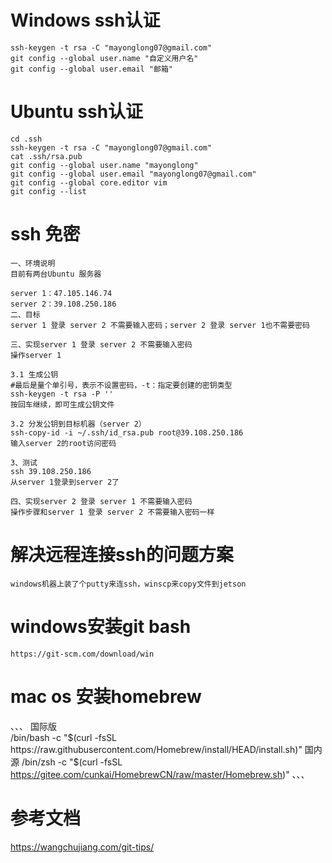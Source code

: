 # Windows ssh认证
```git
ssh-keygen -t rsa -C "mayonglong07@gmail.com"
git config --global user.name "自定义用户名" 
git config --global user.email "邮箱"

```
# Ubuntu ssh认证
```text
cd .ssh
ssh-keygen -t rsa -C "mayonglong07@gmail.com"
cat .ssh/rsa.pub
git config --global user.name "mayonglong"
git config --global user.email "mayonglong07@gmail.com"
git config --global core.editor vim
git config --list
```
# ssh 免密
```text
一、环境说明
目前有两台Ubuntu 服务器

server 1：47.105.146.74
server 2：39.108.250.186
二、目标
server 1 登录 server 2 不需要输入密码；server 2 登录 server 1也不需要密码

三、实现server 1 登录 server 2 不需要输入密码
操作server 1

3.1 生成公钥
#最后是量个单引号，表示不设置密码，-t：指定要创建的密钥类型
ssh-keygen -t rsa -P '' 
按回车继续，即可生成公钥文件

3.2 分发公钥到目标机器（server 2）
ssh-copy-id -i ~/.ssh/id_rsa.pub root@39.108.250.186
输入server 2的root访问密码

3、测试
ssh 39.108.250.186
从server 1登录到server 2了

四、实现server 2 登录 server 1 不需要输入密码
操作步骤和server 1 登录 server 2 不需要输入密码一样
```
# 解决远程连接ssh的问题方案
```text
windows机器上装了个putty来连ssh，winscp来copy文件到jetson
```
# windows安装git bash
```text
https://git-scm.com/download/win
```
# mac os 安装homebrew
、、、
国际版  
/bin/bash -c "$(curl -fsSL https://raw.githubusercontent.com/Homebrew/install/HEAD/install.sh)"
国内源  
/bin/zsh -c "$(curl -fsSL https://gitee.com/cunkai/HomebrewCN/raw/master/Homebrew.sh)"
、、、
# 参考文档
https://wangchujiang.com/git-tips/
